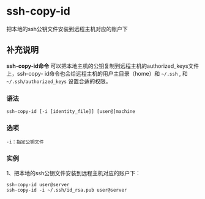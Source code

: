 #  ssh-copy-id

把本地的ssh公钥文件安装到远程主机对应的账户下

##  补充说明

**ssh-copy-id命令** 可以把本地主机的公钥复制到远程主机的authorized_keys文件上，ssh-copy-
id命令也会给远程主机的用户主目录（home）和 ` ~/.ssh ` , 和 ` ~/.ssh/authorized_keys ` 设置合适的权限。

###  语法

    
    
    ssh-copy-id [-i [identity_file]] [user@]machine
    

###  选项

    
    
    -i：指定公钥文件
    

###  实例

1、把本地的ssh公钥文件安装到远程主机对应的账户下：

    
    
    ssh-copy-id user@server
    ssh-copy-id -i ~/.ssh/id_rsa.pub user@server
    

